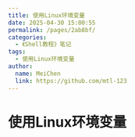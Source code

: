 ```yaml
---
title: 使用Linux环境变量
date: 2025-04-30 15:00:55
permalink: /pages/2ab8bf/
categories:
  - 《Shell教程》笔记
tags:
  - 使用Linux环境变量
author:
  name: MeiChen
  link: https://github.com/mtl-123
---
```


# 使用Linux环境变量